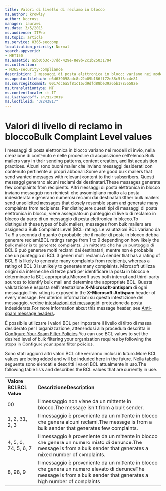 ```yaml
---
title: Valori di livello di reclamo in blocco
ms.author: krowley
author: kccross
manager: laurawi
ms.date: 3/5/2015
ms.audience: ITPro
ms.topic: article
ms.service: O365-seccomp
localization_priority: Normal
search.appverid:
- MET150
ms.assetid: a5b03b3c-37dd-429e-8e9b-2c1b25031794
ms.collection:
- M365-security-compliance
description: I messaggi di posta elettronica in blocco variano nei modelli di invio, nella creazione di contenuto e nelle procedure di acquisizione dell'elenco. Alcuni sono buoni mailer che inviano messaggi desiderati con contenuto pertinente ai propri abbonati. Questi messaggi generano alcuni reclami dai destinatari. Altri messaggi di posta elettronica in blocco inviano messaggio non richiesti che assomigliano molto alla posta indesiderata e generano numerosi reclami dai destinatari. Per distinguere questi tipi di messaggi di posta elettronica in blocco, viene assegnato un punteggio di livello di reclamo in blocco da parte di un messaggio di posta elettronica in blocco. Le valutazioni BCL variano da 1 a 9 a seconda di quanto è probabile che il mailer di posta in blocco debba generare reclami. Un mittente che ha un punteggio di BCL 9 può generare molti reclami dai destinatari, mentre non è probabile che un punteggio di BCL 3 generi molti reclami. Microsoft utilizza origini sia interne che di terze parti per identificare la posta in blocco e determinare la BCL appropriata. Questa valutazione è esposta nell'intestazione X-Microsoft-antispam di ogni messaggio. Per ulteriori informazioni su questa intestazione del messaggio, vedere intestazioni dei messaggi di protezione da posta indesiderata.
ms.openlocfilehash: e6d639098adc8c29b09b186ff72e38c5f5ac4e81
ms.sourcegitcommit: 0017dc6a5f81c165d9dfd88be39a6bb17856582e
ms.translationtype: MT
ms.contentlocale: it-IT
ms.lasthandoff: 04/23/2019
ms.locfileid: "32243817"
---
```

# <a name="bulk-complaint-level-values"></a><span data-ttu-id="06ec9-112">Valori di livello di reclamo in blocco</span><span class="sxs-lookup"><span data-stu-id="06ec9-112">Bulk Complaint Level values</span></span>

<span data-ttu-id="06ec9-113">I messaggi di posta elettronica in blocco variano nei modelli di invio, nella creazione di contenuto e nelle procedure di acquisizione dell'elenco.</span><span class="sxs-lookup"><span data-stu-id="06ec9-113">Bulk mailers vary in their sending patterns, content creation, and list acquisition practices.</span></span> <span data-ttu-id="06ec9-114">Alcuni sono buoni mailer che inviano messaggi desiderati con contenuto pertinente ai propri abbonati.</span><span class="sxs-lookup"><span data-stu-id="06ec9-114">Some are good bulk mailers that send wanted messages with relevant content to their subscribers.</span></span> <span data-ttu-id="06ec9-115">Questi messaggi generano alcuni reclami dai destinatari.</span><span class="sxs-lookup"><span data-stu-id="06ec9-115">These messages generate few complaints from recipients.</span></span> <span data-ttu-id="06ec9-116">Altri messaggi di posta elettronica in blocco inviano messaggio non richiesti che assomigliano molto alla posta indesiderata e generano numerosi reclami dai destinatari.</span><span class="sxs-lookup"><span data-stu-id="06ec9-116">Other bulk mailers send unsolicited messages that closely resemble spam and generate many complaints from recipients.</span></span> <span data-ttu-id="06ec9-117">Per distinguere questi tipi di messaggi di posta elettronica in blocco, viene assegnato un punteggio di livello di reclamo in blocco da parte di un messaggio di posta elettronica in blocco.</span><span class="sxs-lookup"><span data-stu-id="06ec9-117">To distinguish these types of bulk mailers, messages from bulk mailers are assigned a Bulk Complaint Level (BCL) rating.</span></span> <span data-ttu-id="06ec9-118">Le valutazioni BCL variano da 1 a 9 a seconda di quanto è probabile che il mailer di posta in blocco debba generare reclami.</span><span class="sxs-lookup"><span data-stu-id="06ec9-118">BCL ratings range from 1 to 9 depending on how likely the bulk mailer is to generate complaints.</span></span> <span data-ttu-id="06ec9-119">Un mittente che ha un punteggio di BCL 9 può generare molti reclami dai destinatari, mentre non è probabile che un punteggio di BCL 3 generi molti reclami.</span><span class="sxs-lookup"><span data-stu-id="06ec9-119">A sender that has a rating of BCL 9 is likely to generate many complaints from recipients, whereas a rating of BCL 3 is unlikely to generate many complaints.</span></span> <span data-ttu-id="06ec9-120">Microsoft utilizza origini sia interne che di terze parti per identificare la posta in blocco e determinare la BCL appropriata.</span><span class="sxs-lookup"><span data-stu-id="06ec9-120">Microsoft uses both internal and third-party sources to identify bulk mail and determine the appropriate BCL.</span></span> <span data-ttu-id="06ec9-121">Questa valutazione è esposta nell'intestazione **X-Microsoft-antispam** di ogni messaggio.</span><span class="sxs-lookup"><span data-stu-id="06ec9-121">This rating is exposed in the **X-Microsoft-Antispam** header of every message.</span></span> <span data-ttu-id="06ec9-122">Per ulteriori informazioni su questa intestazione del messaggio, vedere [intestazioni dei messaggi](anti-spam-message-headers.md)di protezione da posta indesiderata.</span><span class="sxs-lookup"><span data-stu-id="06ec9-122">For more information about this message header, see [Anti-spam message headers](anti-spam-message-headers.md).</span></span> 
  
<span data-ttu-id="06ec9-123">È possibile utilizzare i valori BCL per impostare il livello di filtro di massa desiderato per l'organizzazione, attenendosi alla procedura descritta in [Configure Your Spam Filter Policies](configure-your-spam-filter-policies.md).</span><span class="sxs-lookup"><span data-stu-id="06ec9-123">You can use BCL values to set the desired level of bulk filtering your organization requires by following the steps in [Configure your spam filter policies](configure-your-spam-filter-policies.md).</span></span>
  
<span data-ttu-id="06ec9-124">Sono stati aggiunti altri valori BCL che verranno inclusi in futuro.</span><span class="sxs-lookup"><span data-stu-id="06ec9-124">More BCL values are being added and will be included here in the future.</span></span> <span data-ttu-id="06ec9-125">Nella tabella seguente sono elencati e descritti i valori BCL attualmente in uso.</span><span class="sxs-lookup"><span data-stu-id="06ec9-125">The following table lists and describes the BCL values that are currently in use.</span></span>
  
|||
|:-----|:-----|
|<span data-ttu-id="06ec9-126">**Valore BCL**</span><span class="sxs-lookup"><span data-stu-id="06ec9-126">**BCL Value**</span></span> <br/> |<span data-ttu-id="06ec9-127">**Descrizione**</span><span class="sxs-lookup"><span data-stu-id="06ec9-127">**Description**</span></span> <br/> |
|<span data-ttu-id="06ec9-128">0</span><span class="sxs-lookup"><span data-stu-id="06ec9-128">0</span></span>  <br/> |<span data-ttu-id="06ec9-129">Il messaggio non viene da un mittente in blocco.</span><span class="sxs-lookup"><span data-stu-id="06ec9-129">The message isn't from a bulk sender.</span></span>  <br/> |
|<span data-ttu-id="06ec9-130">1, 2, 3</span><span class="sxs-lookup"><span data-stu-id="06ec9-130">1, 2, 3</span></span>  <br/> |<span data-ttu-id="06ec9-131">Il messaggio è proveniente da un mittente in blocco che genera alcuni reclami.</span><span class="sxs-lookup"><span data-stu-id="06ec9-131">The message is from a bulk sender that generates few complaints.</span></span>  <br/> |
|<span data-ttu-id="06ec9-132">4, 5, 6, 7</span><span class="sxs-lookup"><span data-stu-id="06ec9-132">4, 5, 6, 7</span></span>  <br/> |<span data-ttu-id="06ec9-133">Il messaggio è proveniente da un mittente in blocco che genera un numero misto di denunce.</span><span class="sxs-lookup"><span data-stu-id="06ec9-133">The message is from a bulk sender that generates a mixed number of complaints.</span></span>  <br/> |
|<span data-ttu-id="06ec9-134">8, 9</span><span class="sxs-lookup"><span data-stu-id="06ec9-134">8, 9</span></span>  <br/> |<span data-ttu-id="06ec9-135">Il messaggio è proveniente da un mittente in blocco che genera un numero elevato di denunce</span><span class="sxs-lookup"><span data-stu-id="06ec9-135">The message is from a bulk sender that generates a high number of complaints</span></span>  <br/> |
   

